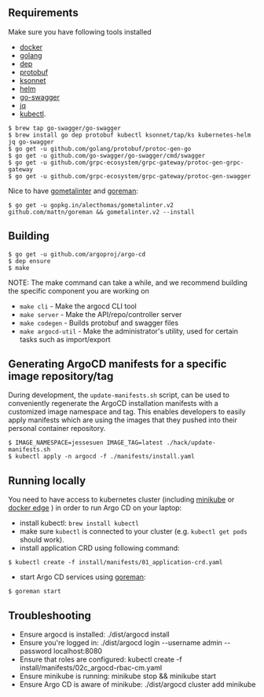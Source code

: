 ## Requirements
Make sure you have following tools installed
* [docker](https://docs.docker.com/install/#supported-platforms)
* [golang](https://golang.org/)
* [dep](https://github.com/golang/dep)
* [protobuf](https://developers.google.com/protocol-buffers/)
* [ksonnet](https://github.com/ksonnet/ksonnet#install)
* [helm](https://github.com/helm/helm/releases)
* [go-swagger](https://github.com/go-swagger/go-swagger/blob/master/docs/install.md)
* [jq](https://stedolan.github.io/jq/)
* [kubectl](https://kubernetes.io/docs/tasks/tools/install-kubectl/).

```
$ brew tap go-swagger/go-swagger
$ brew install go dep protobuf kubectl ksonnet/tap/ks kubernetes-helm jq go-swagger
$ go get -u github.com/golang/protobuf/protoc-gen-go
$ go get -u github.com/go-swagger/go-swagger/cmd/swagger
$ go get -u github.com/grpc-ecosystem/grpc-gateway/protoc-gen-grpc-gateway
$ go get -u github.com/grpc-ecosystem/grpc-gateway/protoc-gen-swagger
```

Nice to have [gometalinter](https://github.com/alecthomas/gometalinter) and [goreman](https://github.com/mattn/goreman):

```
$ go get -u gopkg.in/alecthomas/gometalinter.v2 github.com/mattn/goreman && gometalinter.v2 --install
```

## Building

```
$ go get -u github.com/argoproj/argo-cd
$ dep ensure
$ make
```
NOTE: The make command can take a while, and we recommend building the specific component you are working on
* `make cli` - Make the argocd CLI tool
* `make server` - Make the API/repo/controller server
* `make codegen` - Builds protobuf and swagger files
* `make argocd-util` - Make the administrator's utility, used for certain tasks such as import/export

## Generating ArgoCD manifests for a specific image repository/tag

During development, the `update-manifests.sh` script, can be used to conveniently regenerate the
ArgoCD installation manifests with a customized image namespace and tag. This enables developers
to easily apply manifests which are using the images that they pushed into their personal container
repository.

```
$ IMAGE_NAMESPACE=jessesuen IMAGE_TAG=latest ./hack/update-manifests.sh
$ kubectl apply -n argocd -f ./manifests/install.yaml
```

## Running locally

You need to have access to kubernetes cluster (including [minikube](https://kubernetes.io/docs/tasks/tools/install-minikube/) or [docker edge](https://docs.docker.com/docker-for-mac/install/) ) in order to run Argo CD on your laptop:

* install kubectl: `brew install kubectl`
* make sure `kubectl` is connected to your cluster (e.g. `kubectl get pods` should work).
* install application CRD using following command:

```
$ kubectl create -f install/manifests/01_application-crd.yaml
```

* start Argo CD services using [goreman](https://github.com/mattn/goreman):

```
$ goreman start
```

## Troubleshooting
* Ensure argocd is installed: ./dist/argocd install
* Ensure you're logged in: ./dist/argocd login --username admin --password <whatever password you set at install> localhost:8080
* Ensure that roles are configured: kubectl create -f install/manifests/02c_argocd-rbac-cm.yaml
* Ensure minikube is running: minikube stop && minikube start
* Ensure Argo CD is aware of minikube: ./dist/argocd cluster add minikube
